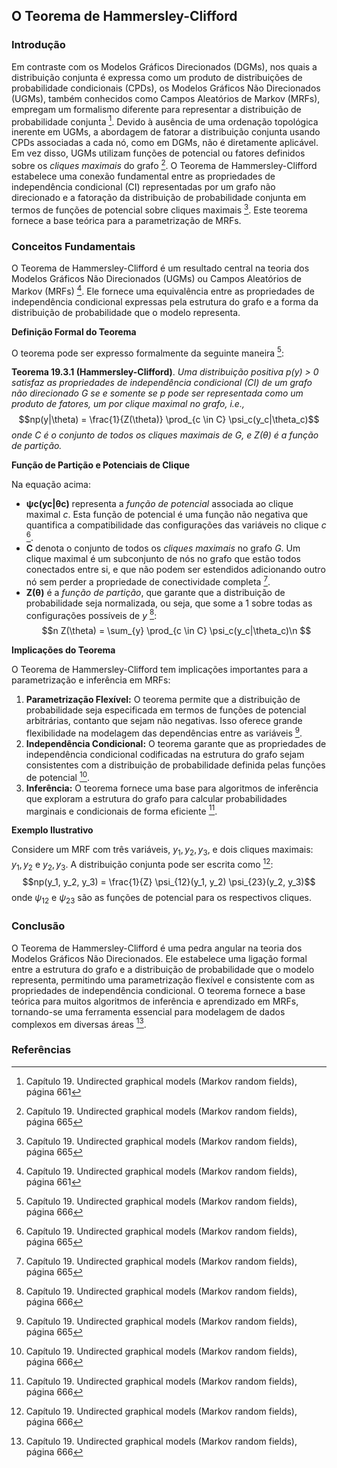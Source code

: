 ## O Teorema de Hammersley-Clifford

### Introdução
Em contraste com os Modelos Gráficos Direcionados (DGMs), nos quais a distribuição conjunta é expressa como um produto de distribuições de probabilidade condicionais (CPDs), os Modelos Gráficos Não Direcionados (UGMs), também conhecidos como Campos Aleatórios de Markov (MRFs), empregam um formalismo diferente para representar a distribuição de probabilidade conjunta [^1]. Devido à ausência de uma ordenação topológica inerente em UGMs, a abordagem de fatorar a distribuição conjunta usando CPDs associadas a cada nó, como em DGMs, não é diretamente aplicável. Em vez disso, UGMs utilizam funções de potencial ou fatores definidos sobre os *cliques maximais* do grafo [^5]. O Teorema de Hammersley-Clifford estabelece uma conexão fundamental entre as propriedades de independência condicional (CI) representadas por um grafo não direcionado e a fatoração da distribuição de probabilidade conjunta em termos de funções de potencial sobre cliques maximais [^5]. Este teorema fornece a base teórica para a parametrização de MRFs.

### Conceitos Fundamentais
O Teorema de Hammersley-Clifford é um resultado central na teoria dos Modelos Gráficos Não Direcionados (UGMs) ou Campos Aleatórios de Markov (MRFs) [^1]. Ele fornece uma equivalência entre as propriedades de independência condicional expressas pela estrutura do grafo e a forma da distribuição de probabilidade que o modelo representa.

**Definição Formal do Teorema**

O teorema pode ser expresso formalmente da seguinte maneira [^6]:

**Teorema 19.3.1 (Hammersley-Clifford)**. *Uma distribuição positiva p(y) > 0 satisfaz as propriedades de independência condicional (CI) de um grafo não direcionado G se e somente se p pode ser representada como um produto de fatores, um por clique maximal no grafo, i.e.,*
$$np(y|\theta) = \frac{1}{Z(\theta)} \prod_{c \in C} \psi_c(y_c|\theta_c)$$
*onde C é o conjunto de todos os cliques maximais de G, e Z(θ) é a função de partição.*

**Função de Partição e Potenciais de Clique**

Na equação acima:

*   **ψc(yc|θc)** representa a *função de potencial* associada ao clique maximal *c*. Esta função de potencial é uma função não negativa que quantifica a compatibilidade das configurações das variáveis no clique *c* [^5].
*   **C** denota o conjunto de todos os *cliques maximais* no grafo *G*. Um clique maximal é um subconjunto de nós no grafo que estão todos conectados entre si, e que não podem ser estendidos adicionando outro nó sem perder a propriedade de conectividade completa [^5].
*   **Z(θ)** é a *função de partição*, que garante que a distribuição de probabilidade seja normalizada, ou seja, que some a 1 sobre todas as configurações possíveis de *y* [^6]:
    $$n    Z(\theta) = \sum_{y} \prod_{c \in C} \psi_c(y_c|\theta_c)\n    $$

**Implicações do Teorema**

O Teorema de Hammersley-Clifford tem implicações importantes para a parametrização e inferência em MRFs:

1.  **Parametrização Flexível:** O teorema permite que a distribuição de probabilidade seja especificada em termos de funções de potencial arbitrárias, contanto que sejam não negativas. Isso oferece grande flexibilidade na modelagem das dependências entre as variáveis [^5].
2.  **Independência Condicional:** O teorema garante que as propriedades de independência condicional codificadas na estrutura do grafo sejam consistentes com a distribuição de probabilidade definida pelas funções de potencial [^6].
3.  **Inferência:** O teorema fornece uma base para algoritmos de inferência que exploram a estrutura do grafo para calcular probabilidades marginais e condicionais de forma eficiente [^6].

**Exemplo Ilustrativo**

Considere um MRF com três variáveis, $y_1, y_2, y_3$, e dois cliques maximais: ${y_1, y_2}$ e ${y_2, y_3}$. A distribuição conjunta pode ser escrita como [^6]:
$$np(y_1, y_2, y_3) = \frac{1}{Z} \psi_{12}(y_1, y_2) \psi_{23}(y_2, y_3)$$
onde $\psi_{12}$ e $\psi_{23}$ são as funções de potencial para os respectivos cliques.

### Conclusão
O Teorema de Hammersley-Clifford é uma pedra angular na teoria dos Modelos Gráficos Não Direcionados. Ele estabelece uma ligação formal entre a estrutura do grafo e a distribuição de probabilidade que o modelo representa, permitindo uma parametrização flexível e consistente com as propriedades de independência condicional. O teorema fornece a base teórica para muitos algoritmos de inferência e aprendizado em MRFs, tornando-se uma ferramenta essencial para modelagem de dados complexos em diversas áreas [^6].

### Referências
[^1]: Capítulo 19. Undirected graphical models (Markov random fields), página 661
[^5]: Capítulo 19. Undirected graphical models (Markov random fields), página 665
[^6]: Capítulo 19. Undirected graphical models (Markov random fields), página 666
<!-- END -->